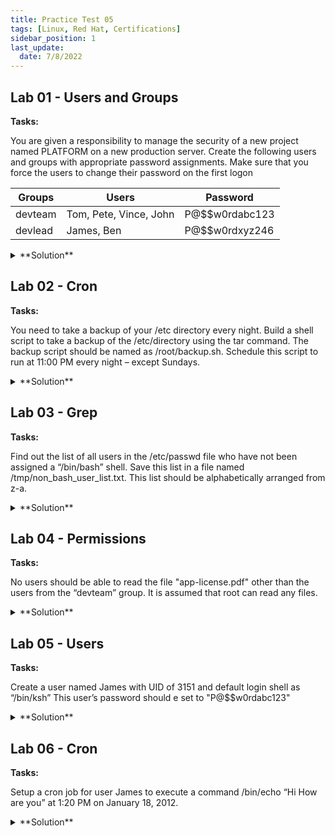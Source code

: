 ```yaml
---
title: Practice Test 05
tags: [Linux, Red Hat, Certifications]
sidebar_position: 1
last_update:
  date: 7/8/2022
---
```




## Lab 01 - Users and Groups

**Tasks:**

You are given a responsibility to manage the security of a new project named PLATFORM on a new production server. Create the following users and groups with appropriate password assignments. Make sure that you force the users to change their password on the first logon

| Groups | Users | Password |
|------|----------|-------|
| devteam | Tom, Pete, Vince, John | P@$$w0rdabc123  |
| devlead | James, Ben | P@$$w0rdxyz246 |


<details>
  <summary> **Solution** </summary>


Create the groups and users.

```bash
# Create groups
sudo su -
groupadd devteam
groupadd devlead

# Create users and add to respective groups
useradd -G devteam tom
useradd -G devteam pete
useradd -G devteam vince
useradd -G devteam kiran
useradd -G devlead james
useradd -G devlead ben

# Set passwords for users
echo 'P@$$w0rdabc123' | passwd --stdin tom
echo 'P@$$w0rdabc123' | passwd --stdin pete
echo 'P@$$w0rdabc123' | passwd --stdin vince
echo 'P@$$w0rdabc123' | passwd --stdin kiran
echo 'P@$$w0rdxyz246' | passwd --stdin james
echo 'P@$$w0rdxyz246' | passwd --stdin ben

# Force users to change passwords on next login
chage -d 0 tom
chage -d 0 pete
chage -d 0 vince
chage -d 0 kiran
chage -d 0 james
chage -d 0 ben
```


</details>



## Lab 02 - Cron

**Tasks:**

You need to take a backup of your /etc directory every night. Build a shell script to take a backup of the /etc/directory using the tar command. The backup script should be named as /root/backup.sh. Schedule this script to run at 11:00 PM every night – except Sundays.

<details>
  <summary> **Solution** </summary>

Create the script. 

```bash
#!/bin/bash

# /root/backup.sh
# Backups /etc every night, except on Sundays

tar -czvf /etc/directory.bak.tar.gz /etc/dir
```

Add the cron schedule. 

```bash
crontab -e  
```
```bash
* 21 * * 1-6  /root/backup.sh
```
```bash
chmod +x /root/backup.sh
```
 


</details>



## Lab 03 - Grep 

**Tasks:**

Find out the list of all users in the /etc/passwd file who have not been assigned a “/bin/bash” shell. Save this list in a file named /tmp/non_bash_user_list.txt. This list should be alphabetically arranged from z-a.

<details>
  <summary> **Solution** </summary>

Use grep:

```bash
grep -v "/bin/bash$" /etc/passwd | sort > /tmp/non_bash_user_list.txt
```


</details>




## Lab 04 - Permissions 

**Tasks:**

No users should be able to read the file "app-license.pdf" other than the users from the “devteam” group. It is assumed that root can read any files.

<details>
  <summary> **Solution** </summary>


```bash
chown root:devteam app-license.pdf
chmod 640 app-license.pdf
```

</details>



## Lab 05 - Users

**Tasks:**

Create a user named James with UID of 3151 and default login shell as “/bin/ksh” This user’s password should e set to "P@$$w0rdabc123"

<details>
  <summary> **Solution** </summary>

```bash
useradd -s /bin/ksh -u 3151 James
echo 'P@$$w0rdabc123' | passwd --stdin James
```


</details>



## Lab 06 - Cron

**Tasks:**

Setup a cron job for user James to execute a command /bin/echo “Hi How are you” at 1:20 PM on January 18, 2012.

<details>
  <summary> **Solution** </summary>

```bash
#Cron isn't really not suited with this scenario, better to use atd
# need to install atd first to run AT
# create script 'test.sh' which will contain command 
vim test.sh
  #!/bin/bash
  logger -p notice 'Hi How are you'

# Give execute permissions
chmod +x test.sh

# Schedule time
at -f /root/test.sh 13:20 01/18/2012
```

</details>




